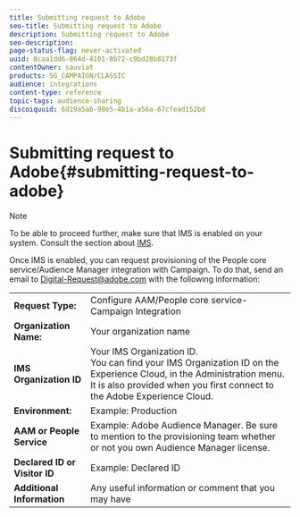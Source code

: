 ```yaml
---
title: Submitting request to Adobe
seo-title: Submitting request to Adobe
description: Submitting request to Adobe
seo-description: 
page-status-flag: never-activated
uuid: 8caa1dd6-864d-4101-8b72-c9bd28b8173f
contentOwner: sauviat
products: SG_CAMPAIGN/CLASSIC
audience: integrations
content-type: reference
topic-tags: audience-sharing
discoiquuid: 6d19a5a6-98e5-4b1a-a56a-67cfead152bd
---
```


# Submitting request to Adobe{#submitting-request-to-adobe}

>[!NOTE]
>
>To be able to proceed further, make sure that IMS is enabled on your system. Consult the section about [IMS](../../integrations/using/about-adobe-id.md).

Once IMS is enabled, you can request provisioning of the People core service/Audience Manager integration with Campaign. To do that, send an email to [Digital-Request@adobe.com](mailto:Digital-Request@adobe.com) with the following information:

<table> 
 <tbody> 
  <tr> 
   <td> <strong>Request Type:</strong><br /> </td> 
   <td> Configure AAM/People core service-Campaign Integration </td> 
  </tr> 
  <tr> 
   <td> <strong>Organization Name:</strong><br /> </td> 
   <td> Your organization name </td> 
  </tr> 
  <tr> 
   <td> <strong>IMS Organization ID</strong><br /> </td> 
   <td> Your IMS Organization ID. <br> You can find your IMS Organization ID on the Experience Cloud, in the Administration menu. It is also provided when you first connect to the Adobe Experience Cloud. </td> 
  </tr> 
  <tr> 
   <td> <strong>Environment:</strong><br /> </td> 
   <td> Example: Production </td> 
  </tr> 
  <tr> 
   <td> <strong>AAM or People Service</strong><br /> </td> 
   <td> Example: Adobe Audience Manager. Be sure to mention to the provisioning team whether or not you own Audience Manager license.</td> 
  </tr> 
  <tr> 
   <td> <strong>Declared ID or Visitor ID</strong><br /> </td> 
   <td> Example: Declared ID </td> 
  </tr> 
  <tr> 
   <td> <strong>Additional Information</strong><br /> </td> 
   <td> Any useful information or comment that you may have </td> 
  </tr> 
 </tbody> 
</table>
